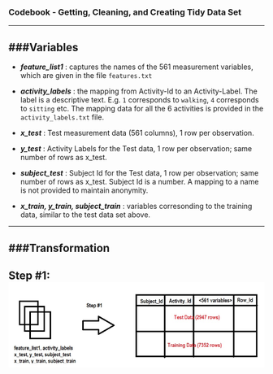 ### Codebook - Getting, Cleaning, and Creating Tidy Data Set
---
###Variables
---
* ***feature_list1*** : captures the names of the 561 measurement variables, which are given in the file `features.txt`

* ***activity_labels*** : the mapping from Activity-Id to an Activity-Label. The label is a descriptive text. E.g. `1` corresponds to `walking`, `4` corresponds to `sitting` etc. The mapping data for all the 6 activities is provided in the `activity_labels.txt` file.  

* ***x_test*** : Test measurement data (561 columns), 1 row per observation.

* ***y_test*** : Activity Labels for the Test data, 1 row per observation; same number of rows as x_test.

* ***subject_test*** : Subject Id for the Test data, 1 row per observation; same number of rows as x_test. Subject Id is a number. A mapping to a name is not provided to maintain anonymity.

* ***x_train, y_train, subject_train*** : variables corresonding to the training data, similar to the test data set above. 

---
###Transformation
---
Step #1: 
![alt text](https://github.com/RahulNPupala/Getting_And_Cleaning_Data/blob/master/step1.jpg "Step #1 Data Transformation")
---